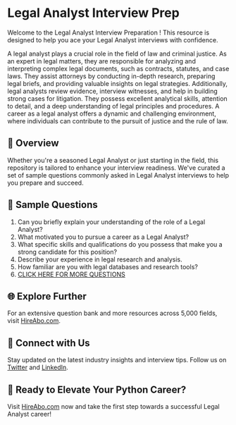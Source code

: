 # Legal Analyst Interview Prep

Welcome to the Legal Analyst Interview Preparation ! This resource is designed to help you ace your Legal Analyst interviews with confidence.

A legal analyst plays a crucial role in the field of law and criminal justice. As an expert in legal matters, they are responsible for analyzing and interpreting complex legal documents, such as contracts, statutes, and case laws. They assist attorneys by conducting in-depth research, preparing legal briefs, and providing valuable insights on legal strategies. Additionally, legal analysts review evidence, interview witnesses, and help in building strong cases for litigation. They possess excellent analytical skills, attention to detail, and a deep understanding of legal principles and procedures. A career as a legal analyst offers a dynamic and challenging environment, where individuals can contribute to the pursuit of justice and the rule of law.

## 🚀 Overview

Whether you're a seasoned Legal Analyst or just starting in the field, this repository is tailored to enhance your interview readiness. We've curated a set of sample questions commonly asked in Legal Analyst interviews to help you prepare and succeed.

## 📝 Sample Questions

1. Can you briefly explain your understanding of the role of a Legal Analyst?
2. What motivated you to pursue a career as a Legal Analyst?
3. What specific skills and qualifications do you possess that make you a strong candidate for this position?
4. Describe your experience in legal research and analysis.
5. How familiar are you with legal databases and research tools?
6. [CLICK HERE FOR MORE QUESTIONS](https://hireabo.com/job/9_0_6/Legal%20Analyst)

## 🌐 Explore Further

For an extensive question bank and more resources across 5,000 fields, visit [HireAbo.com](https://www.hireabo.com).

## 📱 Connect with Us

Stay updated on the latest industry insights and interview tips. Follow us on [Twitter](https://twitter.com/hireabo) and [LinkedIn](https://www.linkedin.com/in/hire-abo-3609972a8/).

## 🚀 Ready to Elevate Your Python Career?

Visit [HireAbo.com](https://www.hireabo.com) now and take the first step towards a successful Legal Analyst career!